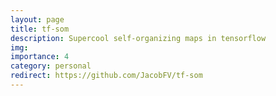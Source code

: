 ```yaml
---
layout: page
title: tf-som
description: Supercool self-organizing maps in tensorflow
img:
importance: 4
category: personal
redirect: https://github.com/JacobFV/tf-som
---
```

